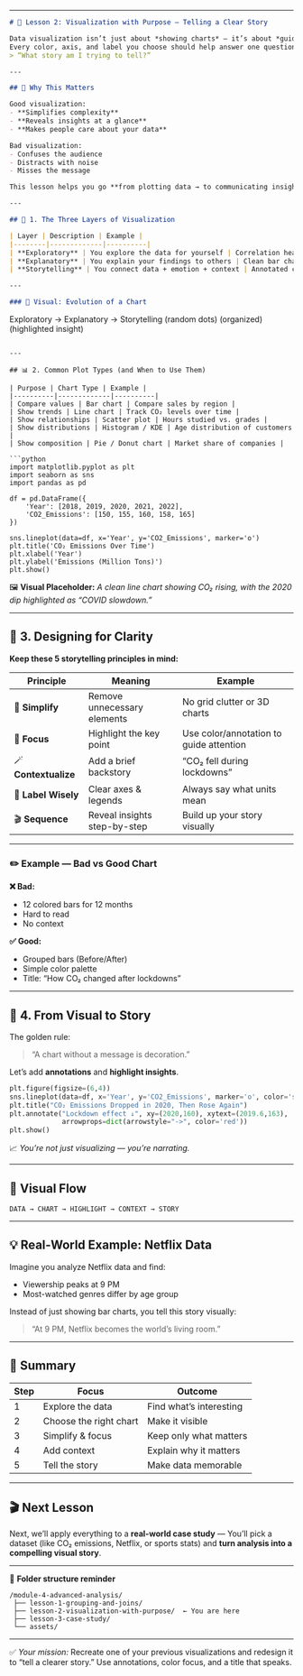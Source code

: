 
---

```markdown
# 🎨 Lesson 2: Visualization with Purpose — Telling a Clear Story

Data visualization isn’t just about *showing charts* — it’s about *guiding attention.*  
Every color, axis, and label you choose should help answer one question:  
> “What story am I trying to tell?”

---

## 🧠 Why This Matters

Good visualization:
- **Simplifies complexity**
- **Reveals insights at a glance**
- **Makes people care about your data**

Bad visualization:
- Confuses the audience  
- Distracts with noise  
- Misses the message  

This lesson helps you go **from plotting data → to communicating insight**.

---

## 🧩 1. The Three Layers of Visualization

| Layer | Description | Example |
|--------|-------------|----------|
| **Exploratory** | You explore the data for yourself | Correlation heatmaps, scatter plots |
| **Explanatory** | You explain your findings to others | Clean bar chart showing CO₂ trends |
| **Storytelling** | You connect data + emotion + context | Annotated chart showing *why* emissions rose |

---

### 🧭 Visual: Evolution of a Chart
```

Exploratory  →  Explanatory  →  Storytelling
(random dots)     (organized)     (highlighted insight)

````

---

## 📊 2. Common Plot Types (and When to Use Them)

| Purpose | Chart Type | Example |
|----------|-------------|----------|
| Compare values | Bar chart | Compare sales by region |
| Show trends | Line chart | Track CO₂ levels over time |
| Show relationships | Scatter plot | Hours studied vs. grades |
| Show distributions | Histogram / KDE | Age distribution of customers |
| Show composition | Pie / Donut chart | Market share of companies |

```python
import matplotlib.pyplot as plt
import seaborn as sns
import pandas as pd

df = pd.DataFrame({
    'Year': [2018, 2019, 2020, 2021, 2022],
    'CO2_Emissions': [150, 155, 160, 158, 165]
})

sns.lineplot(data=df, x='Year', y='CO2_Emissions', marker='o')
plt.title('CO₂ Emissions Over Time')
plt.xlabel('Year')
plt.ylabel('Emissions (Million Tons)')
plt.show()
````

🖼️ **Visual Placeholder:**
*A clean line chart showing CO₂ rising, with the 2020 dip highlighted as “COVID slowdown.”*

---

## 🎯 3. Designing for Clarity

**Keep these 5 storytelling principles in mind:**

| Principle            | Meaning                      | Example                                 |
| -------------------- | ---------------------------- | --------------------------------------- |
| 🧹 **Simplify**      | Remove unnecessary elements  | No grid clutter or 3D charts            |
| 🎯 **Focus**         | Highlight the key point      | Use color/annotation to guide attention |
| 🪄 **Contextualize** | Add a brief backstory        | “CO₂ fell during lockdowns”             |
| 💬 **Label Wisely**  | Clear axes & legends         | Always say what units mean              |
| 🎬 **Sequence**      | Reveal insights step-by-step | Build up your story visually            |

---

### ✏️ Example — Bad vs Good Chart

**❌ Bad:**

* 12 colored bars for 12 months
* Hard to read
* No context

**✅ Good:**

* Grouped bars (Before/After)
* Simple color palette
* Title: “How CO₂ changed after lockdowns”

---

## 🧠 4. From Visual to Story

The golden rule:

> “A chart without a message is decoration.”

Let’s add **annotations** and **highlight insights**.

```python
plt.figure(figsize=(6,4))
sns.lineplot(data=df, x='Year', y='CO2_Emissions', marker='o', color='skyblue')
plt.title("CO₂ Emissions Dropped in 2020, Then Rose Again")
plt.annotate("Lockdown effect ↓", xy=(2020,160), xytext=(2019.6,163),
             arrowprops=dict(arrowstyle="->", color='red'))
plt.show()
```

📈 *You’re not just visualizing — you’re narrating.*

---

## 🧭 Visual Flow

```
DATA → CHART → HIGHLIGHT → CONTEXT → STORY
```

---

## 💡 Real-World Example: Netflix Data

Imagine you analyze Netflix data and find:

* Viewership peaks at 9 PM
* Most-watched genres differ by age group

Instead of just showing bar charts, you tell this story visually:

> “At 9 PM, Netflix becomes the world’s living room.”

---

## 🧩 Summary

| Step | Focus                  | Outcome                 |
| ---- | ---------------------- | ----------------------- |
| 1    | Explore the data       | Find what’s interesting |
| 2    | Choose the right chart | Make it visible         |
| 3    | Simplify & focus       | Keep only what matters  |
| 4    | Add context            | Explain why it matters  |
| 5    | Tell the story         | Make data memorable     |

---

## 🎬 Next Lesson

Next, we’ll apply everything to a **real-world case study** —
You’ll pick a dataset (like CO₂ emissions, Netflix, or sports stats)
and **turn analysis into a compelling visual story**.

---

📁 **Folder structure reminder**

```
/module-4-advanced-analysis/
 ├── lesson-1-grouping-and-joins/
 ├── lesson-2-visualization-with-purpose/  ← You are here
 ├── lesson-3-case-study/
 └── assets/
```

---

✅ *Your mission:* Recreate one of your previous visualizations and redesign it to “tell a clearer story.” Use annotations, color focus, and a title that speaks.


﻿
